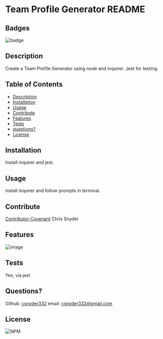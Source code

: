 # Team Profile Generator README
  
  ## Badges
  ![badge](https://img.shields.io/badge/license-Github,NPM-yellow)<br />
 
  ## Description
  Create a Team Profile Generator using node and inquirer. Jest for testing.

  ## Table of Contents

  - [Description](#description)
  - [Installation](#installation)
  - [Usage](#usage)
  - [Contribute](#contribute)
  - [Features](#features)
  - [Tests](#tests)
  - [questions?](#Questions)
  - [License](#license)
  
  ## Installation
  Install inquirer and jest.

  ## Usage
  install inquirer and follow prompts in terminal.

  ## Contribute
  [Contributor Covenant](https://www.contributor-covenant.org/)
  Chris Snyder


  ## Features
  ![image](https://user-images.githubusercontent.com/95385092/156936149-7d860ac1-5915-47bc-9c33-787faa2f59b9.png)


  ## Tests
  Yes, via jest

  ## Questions?
  
  Github: [csnyder332](https://github.com/csnyder332)
  email: csnyder332@gmail.com

  ## License
  ![NPM](https://img.shields.io/npm/l/inquirer)

